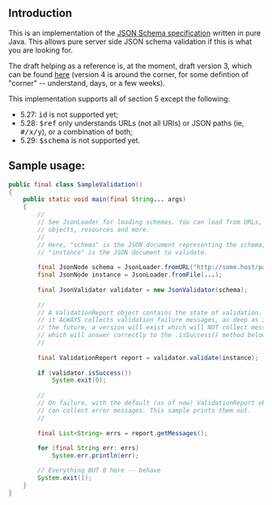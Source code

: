 ## Introduction

<p>This is an implementation of the <a href="http://www.json-schema.org/">JSON
Schema specification</a> written in pure Java. This allows pure server side JSON
schema validation if this is what you are looking for.

<p>The draft helping as a reference is, at the moment, draft version 3, which can
be found <a href="http://json-schema.org/draft-03/schema">here</a> (version 4
is around the corner, for some defintion of "corner" -- understand, days, or a
few weeks).

<p>This implementation supports all of section 5 except the following:

<ul>
<li>5.27: <tt>id</tt> is not supported yet;</li>
<li>5.28: <tt>$ref</tt> only understands URLs (not all URIs) or JSON paths (ie,
<tt>#/x/y</tt>), or a combination of both;</li>
<li>5.29: <tt>$schema</tt> is not supported yet.</li>
</ul>

## Sample usage:

```java
public final class SampleValidation()
{
    public static void main(final String... args)
    {
        //
        // See JsonLoader for loading schemas. You can load from URLs, File
        // objects, resources and more.
        //
        // Here, "schema" is the JSON document representing the schema, and
        // "instance" is the JSON document to validate.
    
        final JsonNode schema = JsonLoader.fromURL("http://some.host/path/to/schema");
        final JsonNode instance = JsonLoader.fromFile(...);
    
        final JsonValidator validator = new JsonValidator(schema);
    
        //
        // A ValidationReport object contains the state of validation. Right now
        // it ALWAYS collects validation failure messages, as deep as it can. In
        // the future, a version will exist which will NOT collect messages but
        // which will answer correctly to the .isSuccess() method below:
        //
    
        final ValidationReport report = validator.validate(instance);
    
        if (validator.isSuccess())
            System.exit(0);
    
        //
        // On failure, with the default (as of now) ValidationReport object, you
        // can collect error messages. This sample prints them out.
        //
    
        final List<String> errs = report.getMessages();
    
        for (final String err: errs)
            System.err.println(err);

        // Everything BUT 0 here -- behave
        System.exit(1);
    }
}
```

